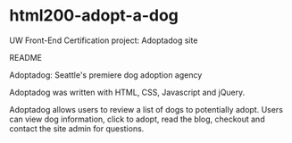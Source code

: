 # html200-adopt-a-dog
UW Front-End Certification project: Adoptadog site

README

Adoptadog: Seattle's premiere dog adoption agency

Adoptadog was written with HTML, CSS, Javascript and jQuery.

Adoptadog allows users to review a list of dogs to potentially adopt. Users can view dog information, click to adopt, read the blog, checkout and contact the site admin for questions.

